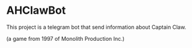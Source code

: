 # AHClawBot
This project is a telegram bot that send information about Captain Claw.

(a game from 1997 of Monolith Production Inc.)
